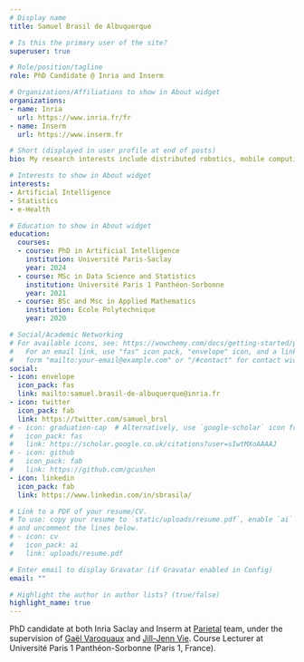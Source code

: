 ```yaml
---
# Display name
title: Samuel Brasil de Albuquerque

# Is this the primary user of the site?
superuser: true

# Role/position/tagline
role: PhD Candidate @ Inria and Inserm

# Organizations/Affiliations to show in About widget
organizations:
- name: Inria
  url: https://www.inria.fr/fr
- name: Inserm
  url: https://www.inserm.fr

# Short (displayed in user profile at end of posts)
bio: My research interests include distributed robotics, mobile computing and programmable matter.

# Interests to show in About widget
interests:
- Artificial Intelligence
- Statistics
- e-Health

# Education to show in About widget
education:
  courses:
  - course: PhD in Artificial Intelligence
    institution: Université Paris-Saclay
    year: 2024
  - course: MSc in Data Science and Statistics
    institution: Université Paris 1 Panthéon-Sorbonne
    year: 2021
  - course: BSc and Msc in Applied Mathematics
    institution: Ecole Polytechnique
    year: 2020

# Social/Academic Networking
# For available icons, see: https://wowchemy.com/docs/getting-started/page-builder/#icons
#   For an email link, use "fas" icon pack, "envelope" icon, and a link in the
#   form "mailto:your-email@example.com" or "/#contact" for contact widget.
social:
- icon: envelope
  icon_pack: fas
  link: mailto:samuel.brasil-de-albuquerque@inria.fr
- icon: twitter
  icon_pack: fab
  link: https://twitter.com/samuel_brsl
# - icon: graduation-cap  # Alternatively, use `google-scholar` icon from `ai` icon pack
#   icon_pack: fas
#   link: https://scholar.google.co.uk/citations?user=sIwtMXoAAAAJ
# - icon: github
#   icon_pack: fab
#   link: https://github.com/gcushen
- icon: linkedin
  icon_pack: fab
  link: https://www.linkedin.com/in/sbrasila/

# Link to a PDF of your resume/CV.
# To use: copy your resume to `static/uploads/resume.pdf`, enable `ai` icons in `params.toml`, 
# and uncomment the lines below.
# - icon: cv
#   icon_pack: ai
#   link: uploads/resume.pdf

# Enter email to display Gravatar (if Gravatar enabled in Config)
email: ""

# Highlight the author in author lists? (true/false)
highlight_name: true
---
```


PhD candidate at both Inria Saclay and Inserm at [Parietal](https://team.inria.fr/parietal/) team, under the supervision of [Gaël Varoquaux](http://gael-varoquaux.info) and [Jill-Jenn Vie](https://jill-jenn.net). Course Lecturer at Université Paris 1 Panthéon-Sorbonne (Paris 1, France).

<!--- {{< icon name="download" pack="fas" >}} Download my {{< staticref "uploads/demo_resume.pdf" "newtab" >}}resumé{{< /staticref >}}. -->
